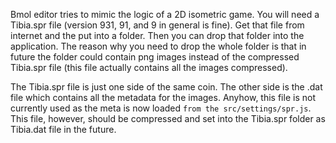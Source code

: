 
Bmol editor tries to mimic the logic of a 2D isometric game. You will need a Tibia.spr file (version 931, 91, and 9 in general is fine).
Get that file from internet and the put into a folder. Then you can drop that folder into the application. The reason why you need to drop the whole folder is that in future the folder could contain png images instead of the compressed Tibia.spr file (this file actually contains all the images compressed).

The Tibia.spr file is just one side of the same coin. The other side is the .dat file which contains all the metadata for the images. Anyhow, this file is not currently used as the meta is now loaded `from the src/settings/spr.js`. This file, however, should be compressed and set into
the Tibia.spr folder as Tibia.dat file in the future.
